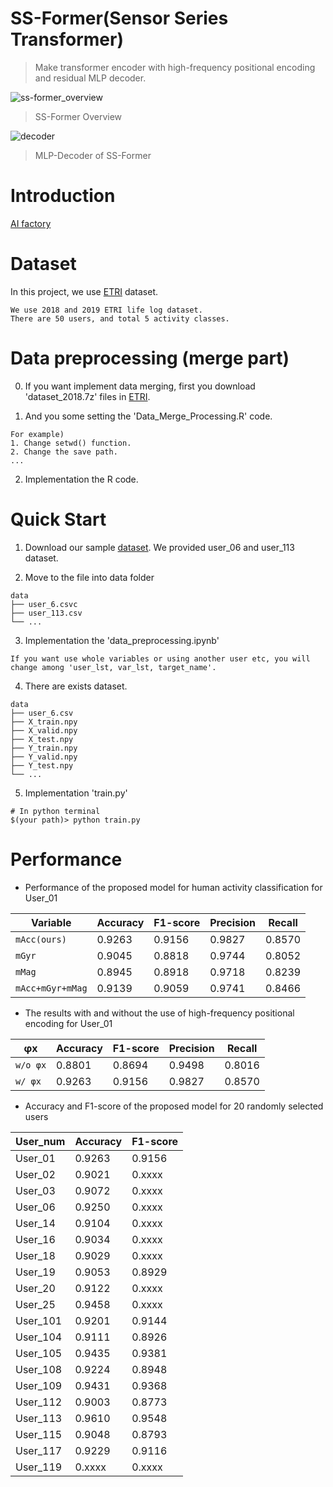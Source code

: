 # SS-Former(Sensor Series Transformer)
> Make transformer encoder with high-frequency positional encoding and residual MLP decoder.  
  
![ss-former_overview](https://user-images.githubusercontent.com/98331298/231897843-e5542980-6b6d-4de3-87ee-fc77ab7a225c.jpg)  
> SS-Former Overview    
    
![decoder](https://user-images.githubusercontent.com/98331298/231897806-3496fde7-fd5b-4dfa-899e-7f3e52d029c5.jpg)  
> MLP-Decoder of SS-Former  
  
# Introduction
[AI factory](https://aifactory.space/competition/detail/2234)
  
# Dataset
In this project, we use [ETRI](https://nanum.etri.re.kr/share/schung1/ETRILifelogDataset2020?lang=ko_KR) dataset.
```
We use 2018 and 2019 ETRI life log dataset.
There are 50 users, and total 5 activity classes.
```  
  
# Data preprocessing (merge part)
0. If you want implement data merging, first you download 'dataset_2018.7z' files in [ETRI](https://nanum.etri.re.kr/share/schung1/ETRILifelogDataset2020?lang=ko_KR). 

1. And you some setting the 'Data_Merge_Processing.R' code.
```
For example)
1. Change setwd() function. 
2. Change the save path.
...
```

2. Implementation the R code.
    
# Quick Start
1. Download our sample [dataset](https://drive.google.com/drive/folders/1DySSvBUnbMDBzxwmg7po3wxM9bS0zAtM?usp=sharing). We provided user_06 and user_113 dataset.
  
2. Move to the file into data folder
```
data
├── user_6.csvc
├── user_113.csv
└── ...
```
  
3. Implementation the 'data_preprocessing.ipynb'
```
If you want use whole variables or using another user etc, you will change among 'user_lst, var_lst, target_name'.
```
  
 4. There are exists dataset.
 ```
data
├── user_6.csv
├── X_train.npy
├── X_valid.npy
├── X_test.npy
├── Y_train.npy
├── Y_valid.npy
├── Y_test.npy
└── ...
```
  
5. Implementation 'train.py'
```
# In python terminal
$(your path)> python train.py
```
  
# Performance 
- Performance of the proposed model for human activity classification for User_01  
  
| Variable | Accuracy | F1-score | Precision | Recall | 
| ------------- | ------------- | ------------- | ------------- | ------------- |
| `mAcc(ours)` | 0.9263 | 0.9156 | 0.9827 | 0.8570 |
| `mGyr` | 0.9045 | 0.8818 | 0.9744 | 0.8052 |
| `mMag` | 0.8945 | 0.8918 | 0.9718 | 0.8239 |
| `mAcc+mGyr+mMag` | 0.9139 | 0.9059 | 0.9741 | 0.8466 |
  
- The results with and without the use of high-frequency positional encoding for User_01  
   
| φx | Accuracy | F1-score | Precision | Recall | 
| ------------- | ------------- | ------------- | ------------- | ------------- |
| `w/o φx` | 0.8801 | 0.8694 | 0.9498 | 0.8016 |
| `w/ φx` | 0.9263 | 0.9156 | 0.9827 | 0.8570 |

- Accuracy and F1-score of the proposed model for 20 randomly selected users  
   
| User_num | Accuracy | F1-score |  
| ------------- | ------------- | ------------- | 
| User_01 | 0.9263 | 0.9156 | 
| User_02 | 0.9021 | 0.xxxx | 
| User_03 | 0.9072 | 0.xxxx | 
| User_06 | 0.9250 | 0.xxxx | 
| User_14 | 0.9104 | 0.xxxx | 
| User_16 | 0.9034 | 0.xxxx | 
| User_18 | 0.9029 | 0.xxxx | 
| User_19 | 0.9053 | 0.8929 | 
| User_20 | 0.9122 | 0.xxxx | 
| User_25 | 0.9458 | 0.xxxx | 
| User_101 | 0.9201 | 0.9144 | 
| User_104 | 0.9111 | 0.8926 | 
| User_105 | 0.9435 | 0.9381 | 
| User_108 | 0.9224 | 0.8948 | 
| User_109 | 0.9431 | 0.9368 | 
| User_112 | 0.9003 | 0.8773 | 
| User_113 | 0.9610 | 0.9548 | 
| User_115 | 0.9048 | 0.8793 | 
| User_117 | 0.9229 | 0.9116 | 
| User_119 | 0.xxxx | 0.xxxx | 
